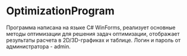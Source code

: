 # OptimizationProgram
Программа написана на языке C# WinForms, реализует основные методы оптимизации для решения задач оптимизации, отображает результаты расчета в 2D/3D-графиках и таблице. 
Логин и пароль от администратора - admin.
